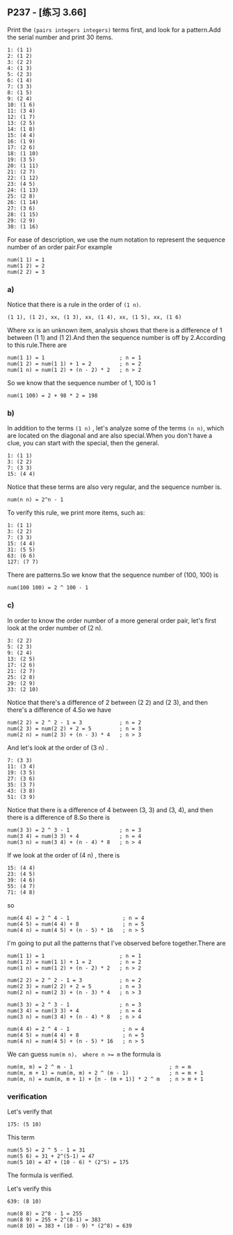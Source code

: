## P237 - [练习 3.66]

Print the `(pairs integers integers)` terms first, and look for a pattern.Add the serial number and print 30 items.

```
1: (1 1)
2: (1 2)
3: (2 2)
4: (1 3)
5: (2 3)
6: (1 4)
7: (3 3)
8: (1 5)
9: (2 4)
10: (1 6)
11: (3 4)
12: (1 7)
13: (2 5)
14: (1 8)
15: (4 4)
16: (1 9)
17: (2 6)
18: (1 10)
19: (3 5)
20: (1 11)
21: (2 7)
22: (1 12)
23: (4 5)
24: (1 13)
25: (2 8)
26: (1 14)
27: (3 6)
28: (1 15)
29: (2 9)
30: (1 16)
```

For ease of description, we use the num notation to represent the sequence number of an order pair.For example

```
num(1 1) = 1
num(1 2) = 2
num(2 2) = 3
```

### a)

Notice that there is a rule in the order of `(1 n)`.

```
(1 1), (1 2), xx, (1 3), xx, (1 4), xx, (1 5), xx, (1 6)
```

Where xx is an unknown item, analysis shows that there is a difference of 1 between (1 1) and (1 2).And then the sequence number is off by 2.According to this rule.There are

```
num(1 1) = 1                        ; n = 1
num(1 2) = num(1 1) + 1 = 2         ; n = 2
num(1 n) = num(1 2) + (n - 2) * 2   ; n > 2
```

So we know that the sequence number of 1, 100 is 1

```
num(1 100) = 2 + 98 * 2 = 198
```

### b)

In addition to the terms `(1 n)` , let's analyze some of the terms `(n n)`, which are located on the diagonal and are also special.When you don't have a clue, you can start with the special, then the general.

```
1: (1 1)
3: (2 2)
7: (3 3)
15: (4 4)
```
Notice that these terms are also very regular, and the sequence number is.

```
num(n n) = 2^n - 1
```

To verify this rule, we print more items, such as:

```
1: (1 1)
3: (2 2)
7: (3 3)
15: (4 4)
31: (5 5)
63: (6 6)
127: (7 7)
```
There are patterns.So we know that the sequence number of (100, 100) is

```
num(100 100) = 2 ^ 100 - 1
```

### c)

In order to know the order number of a more general order pair, let's first look at the order number of (2 n).

```
3: (2 2)
5: (2 3)
9: (2 4)
13: (2 5)
17: (2 6)
21: (2 7)
25: (2 8)
29: (2 9)
33: (2 10)
```

Notice that there's a difference of 2 between (2 2) and (2 3), and then there's a difference of 4.So we have

```
num(2 2) = 2 ^ 2 - 1 = 3            ; n = 2
num(2 3) = num(2 2) + 2 = 5         ; n = 3
num(2 n) = num(2 3) + (n - 3) * 4   ; n > 3
```

And let's look at the order of (3 n) .

```
7: (3 3)
11: (3 4)
19: (3 5)
27: (3 6)
35: (3 7)
43: (3 8)
51: (3 9)
```

Notice that there is a difference of 4 between (3, 3) and (3, 4), and then there is a difference of 8.So there is

```
num(3 3) = 2 ^ 3 - 1                ; n = 3
num(3 4) = num(3 3) + 4             ; n = 4
num(3 n) = num(3 4) + (n - 4) * 8   ; n > 4
```

If we look at the order of (4 n) , there is

```
15: (4 4)
23: (4 5)
39: (4 6)
55: (4 7)
71: (4 8)
```

so

```
num(4 4) = 2 ^ 4 - 1                 ; n = 4
num(4 5) = num(4 4) + 8              ; n = 5
num(4 n) = num(4 5) + (n - 5) * 16   ; n > 5
```

I'm going to put all the patterns that I've observed before together.There are

```
num(1 1) = 1                        ; n = 1
num(1 2) = num(1 1) + 1 = 2         ; n = 2
num(1 n) = num(1 2) + (n - 2) * 2   ; n > 2

num(2 2) = 2 ^ 2 - 1 = 3            ; n = 2
num(2 3) = num(2 2) + 2 = 5         ; n = 3
num(2 n) = num(2 3) + (n - 3) * 4   ; n > 3

num(3 3) = 2 ^ 3 - 1                ; n = 3
num(3 4) = num(3 3) + 4             ; n = 4
num(3 n) = num(3 4) + (n - 4) * 8   ; n > 4

num(4 4) = 2 ^ 4 - 1                 ; n = 4
num(4 5) = num(4 4) + 8              ; n = 5
num(4 n) = num(4 5) + (n - 5) * 16   ; n > 5
```

We can guess `num(m n)， where n >= m` the formula is

```
num(m, m) = 2 ^ m - 1                               ; n = m
num(m, m + 1) = num(m, m) + 2 ^ (m - 1)             ; n = m + 1
num(m, n) = num(m, m + 1) + [n - (m + 1)] * 2 ^ m   ; n > m + 1
```

### verification

Let's verify that

```
175: (5 10)
```
This term

```
num(5 5) = 2 ^ 5 - 1 = 31
num(5 6) = 31 + 2^(5-1) = 47
num(5 10) = 47 + (10 - 6) * (2^5) = 175
```

The formula is verified.

Let's verify this

```
639: (8 10)
```

```
num(8 8) = 2^8 - 1 = 255
num(8 9) = 255 + 2^(8-1) = 383
num(8 10) = 383 + (10 - 9) * (2^8) = 639
```
